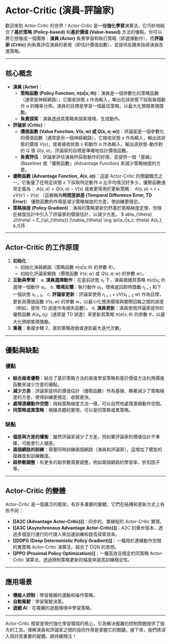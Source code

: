 # Actor-Critic (演員-評論家)

歡迎來到 Actor-Critic 的世界！Actor-Critic 是一種**強化學習**演算法，它巧妙地結合了**基於策略 (Policy-based)** 和**基於價值 (Value-based)** 方法的優點。你可以將它想像成一個團隊：**演員 (Actor)** 負責學習和執行策略（即選擇動作），而**評論家 (Critic)** 則負責評估演員的表現（即估計價值函數），並提供反饋來指導演員改進策略。

---

## 核心概念

*   **演員 (Actor)**：
    *   **策略函數 (Policy Function, $\pi(a|s; \theta)$)**：演員是一個參數化的策略函數（通常是神經網路），它接收狀態 $s$ 作為輸入，輸出在該狀態下採取每個動作 $a$ 的機率分佈。演員的目標是學習一個最佳策略，以最大化預期累積獎勵。
    *   **負責探索**：演員透過其策略來探索環境，生成動作。
*   **評論家 (Critic)**：
    *   **價值函數 (Value Function, $V(s; w)$ 或 $Q(s, a; w)$)**：評論家是一個參數化的價值函數（通常是另一個神經網路），它接收狀態 $s$ 作為輸入，輸出該狀態的價值 $V(s)$，或者接收狀態 $s$ 和動作 $a$ 作為輸入，輸出該狀態-動作對的 Q 值 $Q(s, a)$。評論家的目標是準確地估計價值函數。
    *   **負責評估**：評論家評估演員所採取動作的好壞，並提供一個「基線」(Baseline) 或「優勢函數」(Advantage Function) 來減少策略梯度的方差。
*   **優勢函數 (Advantage Function, $A(s, a)$)**：這是 Actor-Critic 的關鍵概念之一。它衡量了在特定狀態 $s$ 下採取特定動作 $a$ 比平均情況好多少。優勢函數通常定義為：
    $A(s, a) = Q(s, a) - V(s)$
    或者更常用於更新策略：
    $A(s, a) = r + \gamma V(s') - V(s)$ （這被稱為**時間差誤差 (Temporal Difference Error, TD Error)**）
    優勢函數的作用是減少策略梯度的方差，使訓練更穩定。
*   **策略梯度 (Policy Gradient)**：演員的策略更新仍然基於策略梯度定理，但現在梯度估計中引入了評論家的價值估計，以減少方差。
    $ abla_{\theta} J(\theta) = E_{\pi_{\theta}} [\nabla_{\theta} \log \pi(a_t|s_t; \theta) A(s_t, a_t)]$

---

## Actor-Critic 的工作原理

1.  **初始化**：
    *   初始化演員網路（策略函數 $\pi(a|s; \theta)$ 的參數 $\theta$）。
    *   初始化評論家網路（價值函數 $V(s; w)$ 或 $Q(s, a; w)$ 的參數 $w$）。
2.  **互動與學習**：
    a.  **演員選擇動作**：在當前狀態 $s_t$ 下，演員根據其策略 $\pi(a|s_t; \theta)$ 選擇一個動作 $a_t$。
    b.  **環境反饋**：執行動作 $a_t$，環境返回即時獎勵 $r_{t+1}$ 和下一個狀態 $s_{t+1}$。
    c.  **評論家更新**：評論家使用 $r_{t+1} + \gamma V(s_{t+1}; w)$ 作為目標，更新其價值函數 $V(s; w)$ 的參數 $w$，以最小化預測價值與實際回報之間的誤差（例如，使用 TD 誤差作為損失函數）。
    d.  **演員更新**：演員使用評論家提供的優勢函數 $A(s_t, a_t)$（通常是 TD 誤差）來更新其策略 $\pi(a|s; \theta)$ 的參數 $\theta$，以最大化預期累積獎勵。
3.  **重複**：重複步驟 2，直到策略收斂或達到最大迭代次數。

---

## 優點與缺點

### 優點

*   **結合兩者優勢**：結合了基於策略方法的直接學習策略和基於價值方法利用價值函數來減少方差的優點。
*   **減少方差**：評論家提供的價值估計（優勢函數）作為基線，顯著減少了策略梯度的方差，使得訓練更穩定、收斂更快。
*   **處理連續動作空間**：與純策略梯度方法一樣，可以自然地處理連續動作空間。
*   **同策略或異策略**：根據具體的實現，可以是同策略或異策略。

### 缺點

*   **偏差與方差的權衡**：雖然評論家減少了方差，但如果評論家的價值估計不準確，可能會引入偏差。
*   **兩個網路的訓練**：需要同時訓練兩個網路（演員和評論家），這增加了模型的複雜度和訓練難度。
*   **超參數調整**：有更多的超參數需要調整，例如兩個網路的學習率、折扣因子等。

---

## Actor-Critic 的變體

Actor-Critic 是一個廣泛的框架，有許多重要的變體，它們在結構和更新方式上有所不同：

*   **[[A2C (Advantage Actor-Critic)]]**：同步的、單線程的 Actor-Critic 實現。
*   **[[A3C (Asynchronous Advantage Actor-Critic)]]**：A2C 的異步版本，透過多個並行運行的代理人來加速訓練和提高探索效率。
*   **[[DDPG (Deep Deterministic Policy Gradient)]]**：一種用於連續動作空間的異策略 Actor-Critic 演算法，結合了 DQN 的思想。
*   **[[PPO (Proximal Policy Optimization)]]**：一種高效且穩定的同策略 Actor-Critic 演算法，透過限制策略更新的幅度來提高訓練穩定性。

---

## 應用場景

*   **機器人控制**：學習複雜的運動和操作策略。
*   **自動駕駛**：學習駕駛決策。
*   **遊戲 AI**：在複雜的遊戲環境中學習策略。

---

Actor-Critic 框架是現代強化學習領域的核心，它為解決複雜的控制問題提供了強大的工具。理解演員和評論家之間的協同作用是掌握它的關鍵。接下來，我們將深入探討其重要的變體。請持續關注！

